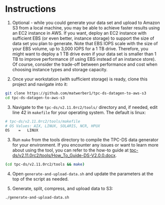 # Instructions

1. Optional - while you could generate your data set and upload to Amazon S3 from a local machine, you may be able to achieve faster results using an EC2 instance in AWS. If you want, deploy an EC2 instance with sufficient EBS (or even better, instance storage) to support the size of data set you plan to generate. Note that EBS IOPS scale with the size of your EBS volume, up to 3,000 IOPS for a 1 TB drive. Therefore, you might want to deploy a 1 TB drive even if your data set is smaller than 1 TB to improve performance (if using EBS instead of an instance store). Of course, consider the trade-off between performance and cost when choosing instance types and storage capacity. 

2. Once your workstation (with sufficient storage) is ready, clone this project and navigate into it:

  ```sh
  git clone https://github.com/matwerber1/tpc-ds-datagen-to-aws-s3
  cd tpc-ds-datagen-to-aws-s3
  ```

3. Navigate to the `tpc-ds/v2.11.0rc2/tools/` directory and, if needed, edit line 42 in `makefile` for your operating system. The default is linux: 

  ```sh
  # tpc-ds/v2.11.0rc2/tools/makefile
  # OS Values: AIX, LINUX, SOLARIS, NCR, HPUX
  OS	=	LINUX 
  ```

3. Run `make` from the tools directory to compile the TPC-DS data generator for your environment. If you encounter any issues or want to learn more about using the tool, you can refer to the how-to guide at [tpc-ds/v2.11.0rc2/tools/How_To_Guide-DS-V2.0.0.docx](tpc-ds/v2.11.0rc2/tools/How_To_Guide-DS-V2.0.0.docx).

  ```sh
  (cd tpc-ds/v2.11.0rc2/tools && make)
  ```

4. Open `generate-and-upload-data.sh` and update the parameters at the top of the script as needed.

5. Generate, split, compress, and upload data to S3:

  ```sh
  ./generate-and-upload-data.sh
  ```


